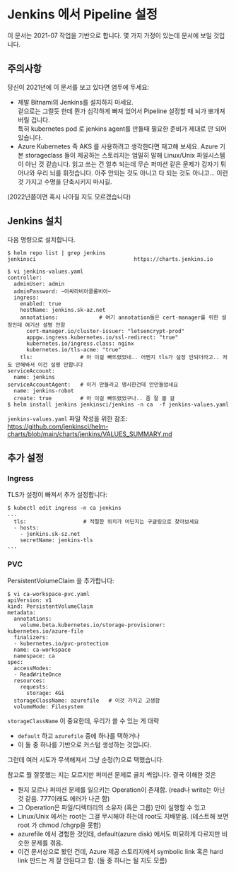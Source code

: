 # Jenkins 에서 Pipeline 설정

이 문서는 2021-07 작업을 기반으로 합니다. 몇 가지 가정이 있는데 문서에 보일 것입니다.


## 주의사항

당신이 2021년에 이 문서를 보고 있다면 염두에 두세요:

- 제발 Bitnami의 Jenkins를 설치하지 마세요.  
  겉으로는 그럴듯 한데 뭔가 심각하게 빠져 있어서 Pipeline 설정할 때 뇌가 뽀개져 버릴 겁니다.  
  특히 kubernetes pod 로 jenkins agent를 만들때 필요한 준비가 제대로 안 되어 있습니다.
- Azure Kubernetes 즉 AKS 를 사용하려고 생각한다면 재고해 보세요.
  Azure 기본 storageclass 들이 제공하는 스토리지는 엄밀히 말해 Linux/Unix 파일시스템이 아닌 것 같습니다.
  읽고 쓰는 건 얼추 되는데 무슨 퍼미션 같은 문제가 갑자기 튀어나와 우리 뇌를 휘젓습니다.
  아주 안되는 것도 아니고 다 되는 것도 아니고... 이런 것 가지고 수명을 단축시키지 마시길.

(2022년쯤이면 혹시 나아질 지도 모르겠습니다)


## Jenkins 설치

다음 명령으로 설치합니다.

```
$ helm repo list | grep jenkins
jenkinsci                               https://charts.jenkins.io

$ vi jenkins-values.yaml
controller:
  adminUser: admin
  adminPassword: ~아싸라비아콜롬비아~
  ingress:
    enabled: true
    hostName: jenkins.sk-az.net
    annotations:             # 여기 annotation들은 cert-manager를 위한 설정인데 여기선 설명 안함
      cert-manager.io/cluster-issuer: "letsencrypt-prod"      
      appgw.ingress.kubernetes.io/ssl-redirect: "true"
      kubernetes.io/ingress.class: nginx
      kubernetes.io/tls-acme: "true"
    tls:               # 아 이걸 빠뜨렸었네.. 어쩐지 tls가 설정 안되더라고.. 저도 안해봐서 이건 설명 안합니다
serviceAccount:
  name: jenkins
serviceAccountAgent:   # 이거 만들라고 명시한건데 안만들었네요
  name: jenkins-robot
  create: true         # 아 이걸 빠뜨렸었구나.. 좀 잘 볼 걸
$ helm install jenkins jenkinsci/jenkins -n ca  -f jenkins-values.yaml
```

`jenkins-values.yaml` 파일 작성을 위한 참조: https://github.com/jenkinsci/helm-charts/blob/main/charts/jenkins/VALUES_SUMMARY.md


## 추가 설정

### Ingress

TLS가 설정이 빠져서 추가 설정합니다:
```
$ kubectl edit ingress -n ca jenkins
...
  tls:                  # 적절한 위치가 어딘지는 구글링으로 찾아보세요
  - hosts:
    - jenkins.sk-sz.net
    secretName: jenkins-tls
...
```

### PVC

PersistentVolumeClaim 을 추가합니다:
```
$ vi ca-workspace-pvc.yaml
apiVersion: v1
kind: PersistentVolumeClaim
metadata:
  annotations:
    volume.beta.kubernetes.io/storage-provisioner: kubernetes.io/azure-file
  finalizers:
  - kubernetes.io/pvc-protection
  name: ca-workspace
  namespace: ca
spec:
  accessModes:
  - ReadWriteOnce
  resources:
    requests:
      storage: 4Gi
  storageClassName: azurefile   # 이것 가지고 고생함
  volumeMode: Filesystem
```
`storageClassName` 이 중요한데, 우리가 쓸 수 있는 게 대략 
- `default` 하고 `azurefile` 중에 하나를 택하거나 
- 이 둘 중 하나를 기반으로 커스텀 생성하는 것입니다.

그런데 여러 시도가 무색해져서 그냥 순정(?)으로 택했습니다.

참고로 뭘 잘못했는 지는 모르지만 퍼미션 문제로 골치 썩입니다. 결국 이해한 것은
- 뭔지 모르나 퍼미션 문제를 일으키는 Operation이 존재함. (read나 write는 아닌 것 같음. 777이래도 에러가 나곤 함)
- 그 Operation은 파일/디렉터리의 소유자 (혹은 그룹) 만이 실행할 수 있고
- Linux/Unix 에서는 root는 그걸 무시해야 하는데 root도 지배받음. (테스트해 보면 root 가 chmod /chgrp을 못함)
- azurefile 에서 경험한 것인데, default(azure disk) 에서도 미묘하게 다르지만 비슷한 문제를 겪음.
- 이건 문서상으로 봤던 건데, Azure 제공 스토리지에서 symbolic link 혹은 hard link 만드는 게 잘 안된다고 함. (둘 중 하나는 될 지도 모름)













